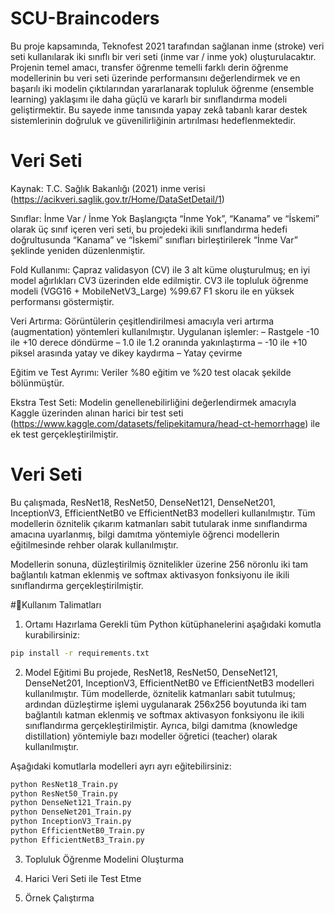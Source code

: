 # SCU-Braincoders
Bu proje kapsamında, Teknofest 2021 tarafından sağlanan inme (stroke) veri seti kullanılarak iki sınıflı bir veri seti (inme var / inme yok) oluşturulacaktır. Projenin temel amacı, transfer öğrenme temelli farklı derin öğrenme modellerinin bu veri seti üzerinde performansını değerlendirmek ve en başarılı iki modelin çıktılarından yararlanarak topluluk öğrenme (ensemble learning) yaklaşımı ile daha güçlü ve kararlı bir sınıflandırma modeli geliştirmektir. Bu sayede inme tanısında yapay zekâ tabanlı karar destek sistemlerinin doğruluk ve güvenilirliğinin artırılması hedeflenmektedir.

# Veri Seti
Kaynak: T.C. Sağlık Bakanlığı (2021) inme verisi
(https://acikveri.saglik.gov.tr/Home/DataSetDetail/1)

Sınıflar: İnme Var / İnme Yok
Başlangıçta “İnme Yok”, “Kanama” ve “İskemi” olarak üç sınıf içeren veri seti, bu projedeki ikili sınıflandırma hedefi doğrultusunda “Kanama” ve “İskemi” sınıfları birleştirilerek “İnme Var” şeklinde yeniden düzenlenmiştir.

Fold Kullanımı: Çapraz validasyon (CV) ile 3 alt küme oluşturulmuş; en iyi model ağırlıkları CV3 üzerinden elde edilmiştir. CV3 ile topluluk öğrenme modeli (VGG16 + MobileNetV3_Large) %99.67 F1 skoru ile en yüksek performansı göstermiştir.

Veri Artırma: Görüntülerin çeşitlendirilmesi amacıyla veri artırma (augmentation) yöntemleri kullanılmıştır. Uygulanan işlemler:
– Rastgele -10 ile +10 derece döndürme
– 1.0 ile 1.2 oranında yakınlaştırma
– -10 ile +10 piksel arasında yatay ve dikey kaydırma
– Yatay çevirme

Eğitim ve Test Ayrımı: Veriler %80 eğitim ve %20 test olacak şekilde bölünmüştür.

Ekstra Test Seti: Modelin genellenebilirliğini değerlendirmek amacıyla Kaggle üzerinden alınan harici bir test seti
(https://www.kaggle.com/datasets/felipekitamura/head-ct-hemorrhage) ile ek test gerçekleştirilmiştir.

# Veri Seti
Bu çalışmada, ResNet18, ResNet50, DenseNet121, DenseNet201, InceptionV3, EfficientNetB0 ve EfficientNetB3 modelleri kullanılmıştır. Tüm modellerin öznitelik çıkarım katmanları sabit tutularak inme sınıflandırma amacına uyarlanmış, bilgi damıtma yöntemiyle öğrenci modellerin eğitilmesinde rehber olarak kullanılmıştır.

Modellerin sonuna, düzleştirilmiş öznitelikler üzerine 256 nöronlu iki tam bağlantılı katman eklenmiş ve softmax aktivasyon fonksiyonu ile ikili sınıflandırma gerçekleştirilmiştir.

#🔧Kullanım Talimatları
1. Ortamı Hazırlama
Gerekli tüm Python kütüphanelerini aşağıdaki komutla kurabilirsiniz:

```bash
pip install -r requirements.txt
```


2. Model Eğitimi
Bu projede, ResNet18, ResNet50, DenseNet121, DenseNet201, InceptionV3, EfficientNetB0 ve EfficientNetB3 modelleri kullanılmıştır.
Tüm modellerde, öznitelik katmanları sabit tutulmuş; ardından düzleştirme işlemi uygulanarak 256x256 boyutunda iki tam bağlantılı katman eklenmiş ve softmax aktivasyon fonksiyonu ile ikili sınıflandırma gerçekleştirilmiştir. Ayrıca, bilgi damıtma (knowledge distillation) yöntemiyle bazı modeller öğretici (teacher) olarak kullanılmıştır.

Aşağıdaki komutlarla modelleri ayrı ayrı eğitebilirsiniz:
```bash
python ResNet18_Train.py
python ResNet50_Train.py
python DenseNet121_Train.py
python DenseNet201_Train.py
python InceptionV3_Train.py
python EfficientNetB0_Train.py
python EfficientNetB3_Train.py
```
  
3. Topluluk Öğrenme Modelini Oluşturma


4. Harici Veri Seti ile Test Etme

  
5. Örnek Çalıştırma







